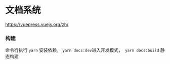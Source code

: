 # 文档系统

https://vuepress.vuejs.org/zh/

### 构建

命令行执行 `yarn` 安装依赖， ` yarn docs:dev `进入开发模式，` yarn docs:build` 静态构建